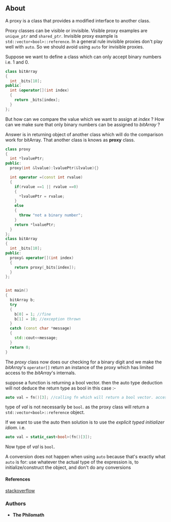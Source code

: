## About

A proxy is a class that provides a modified interface to another class.

Proxy classes can be visible or invisible. Visible proxy examples are `unique_ptr` and `shared_ptr`. Invisible proxy example is `std::vector<bool>::reference`. In a general rule invisible proxies don't play well with `auto`. So we should avoid using `auto` for invisible proxies.

Suppose we want to define a class which can only accept binary numbers i.e. 1 and 0.
```cpp
class bitArray
{
  int _bits[10];
public:
  int &operator[](int index)
  {
    return _bits[index];
  }
};
```

But how can we compare the value which we want to assign at _index_ ? How can we make sure that only binary numbers can be assigned to _bitArray_ ?

Answer is in returning object of another class which will do the comparison work for bitArray. That another class is knows as **proxy** class.
```cpp
class proxy
{
  int *lvaluePtr;
public:
  proxy(int &lvalue):lvaluePtr(&lvalue){}

  int operator =(const int rvalue)
  {
    if(rvalue ==1 || rvalue ==0)
    {
      *lvaluePtr = rvalue;
    }
    else
    {
      throw "not a binary number";
    }
    return *lvaluePtr;
  }
};
class bitArray
{
  int _bits[10];
public:
  proxy& operator[](int index)
  {
    return proxy(_bits[index]);
  }
};


int main()
{
  bitArray b;
  try
  {
    b[0] = 1; //fine
    b[1] = 10; //exception thrown
  }
  catch (const char *message)
  {
    std::cout<<message;
  }
  return 0;
}
```

The _proxy_ class now does our checking for a binary digit and we make the _bitArray_'s `operator[]` return an instance of the proxy which has limited access to the _bitArray_'s internals.

suppose a function is returning a bool vector.
then the auto type deduction will not deduce the return type as bool in this case :-
```cpp
auto val = fn()[3]; //calling fn which will return a bool vector. accessing 4th element of vector.
```
type of _val_ is not necessarily be `bool`. as the proxy class will return a `std::vector<bool>::reference` object.

If we want to use the auto then solution is to use the _explicit typed initializer idiom_. i.e.
```cpp
auto val = static_cast<bool>(fn()[3]);
```
Now type of _val_ is `bool`.

A conversion does not happen when using `auto` because that's exactly what `auto` is for: use whatever the actual type of the expression is, to initialize/construct the object, and don't do any conversions

#### References
[stackoverflow](https://stackoverflow.com/questions/994488/what-is-proxy-class-in-c)

### Authors

* **The Philomath**
